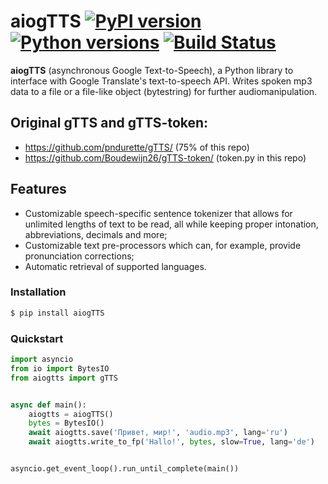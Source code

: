# aiogTTS [![PyPI version](https://img.shields.io/pypi/v/aiogTTS.svg)](https://pypi.org/project/aiogTTS/) [![Python versions](https://img.shields.io/pypi/pyversions/aiogTTS.svg)](https://pypi.org/project/aiogTTS/) [![Build Status](https://travis-ci.org/Helow19274/aiogTTS.svg?branch=master)](https://travis-ci.org/Helow19274/aiogTTS/)

**aiogTTS** (asynchronous Google Text-to-Speech), a Python library to interface with Google Translate's text-to-speech API.
Writes spoken mp3 data to a file or a file-like object (bytestring) for further audiomanipulation.

## Original gTTS and gTTS-token:
- <https://github.com/pndurette/gTTS/> (75% of this repo)
- <https://github.com/Boudewijn26/gTTS-token/> (token.py in this repo)

## Features
- Customizable speech-specific sentence tokenizer that allows for unlimited lengths of text to be read, all while keeping proper intonation, abbreviations, decimals and more;
- Customizable text pre-processors which can, for example, provide pronunciation corrections;
- Automatic retrieval of supported languages.

### Installation
```bash
$ pip install aiogTTS
```

### Quickstart
```python
import asyncio
from io import BytesIO
from aiogtts import gTTS


async def main():
    aiogtts = aiogTTS()
    bytes = BytesIO()
    await aiogtts.save('Привет, мир!', 'audio.mp3', lang='ru')
    await aiogtts.write_to_fp('Hallo!', bytes, slow=True, lang='de')


asyncio.get_event_loop().run_until_complete(main())
```
